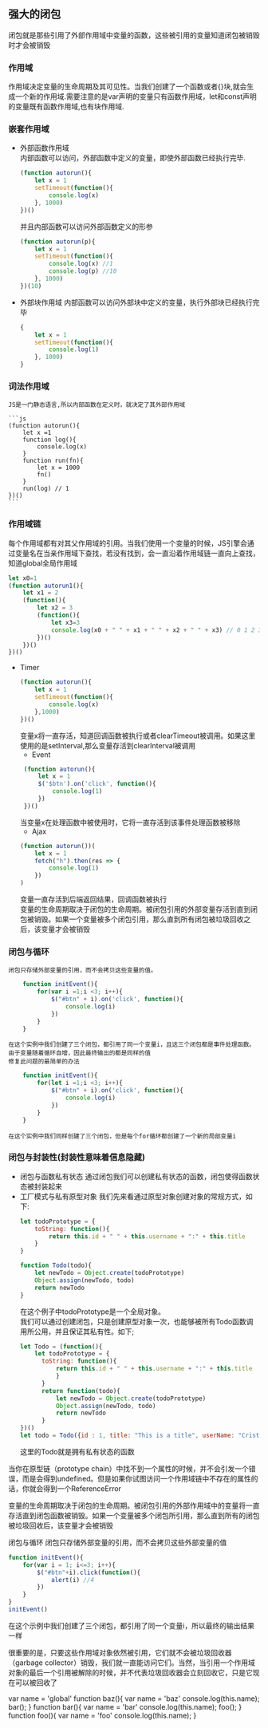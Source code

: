## 强大的闭包

闭包就是那些引用了外部作用域中变量的函数，这些被引用的变量知道闭包被销毁时才会被销毁
### 作用域
作用域决定变量的生命周期及其可见性。当我们创建了一个函数或者{}块,就会生成一个新的作用域.需要注意的是var声明的变量只有函数作用域，let和const声明的变量既有函数作用域,也有块作用域.
### 嵌套作用域
- 外部函数作用域  
  内部函数可以访问，外部函数中定义的变量，即使外部函数已经执行完毕.
  ```js
  (function autorun(){
      let x = 1
      setTimeout(function(){
          console.log(x)
      }, 1000)
  })()
  ```
  
  并且内部函数可以访问外部函数定义的形参
  ```js
  (function autorun(p){
      let x = 1
      setTimeout(function(){
          console.log(x) //1
          console.log(p) //10
      }, 1000)
  })(10)
  ```
- 外部块作用域
  内部函数可以访问外部块中定义的变量，执行外部块已经执行完毕
  ```js
  {
      let x = 1
      setTimeout(function(){
          console.log(1)
      }, 1000)
  }
  ```
### 词法作用域
    JS是一门静态语言,所以内部函数在定义时，就决定了其外部作用域 

    ```js
    (function autorun(){
        let x =1
        function log(){
            console.log(x)
        }
        function run(fn){
            let x = 1000
            fn()
        }
        run(log) // 1
    })()
    ```
### 作用域链
每个作用域都有对其父作用域的引用。当我们使用一个变量的时候，JS引擎会通过变量名在当亲作用域下查找，若没有找到，会一直沿着作用域链一直向上查找，知道global全局作用域
```js
let x0=1
(function autorun1(){
    let x1 = 2
    (function(){
        let x2 = 3
        (function(){
            let x3=3
            console.log(x0 + " " + x1 + " " + x2 + " " + x3) // 0 1 2 3
        })()
    })()
})()
```
- Timer
  ```js
  (function autorun(){
      let x = 1
      setTimeout(function(){
          console.log(x)
      },1000)
  })()
  ```
  变量x将一直存活，知道回调函数被执行或者clearTimeout被调用。如果这里使用的是setInterval,那么变量存活到clearInterval被调用
  - Event
  ```js  
   (function autorun(){
       let x = 1
       $('$btn').on('click', function(){
           console.log(1)
       })
   })()
  ```
  当变量x在处理函数中被使用时，它将一直存活到该事件处理函数被移除
  - Ajax
  ```js
  (function autorun())(
      let x = 1 
      fetch("h").then(res => {
          console.log(1)
      })
  )
  ```
  变量一直存活到后端返回结果，回调函数被执行  
  变量的生命周期取决于闭包的生命周期。被闭包引用的外部变量存活到直到闭包被销毁。如果一个变量被多个闭包引用，那么直到所有闭包被垃圾回收之后，该变量才会被销毁  
### 闭包与循环
    闭包只存储外部变量的引用，而不会拷贝这些变量的值。

```js
    function initEvent(){
        for(var i =1;i <3; i++){
            $("#btn" + i).on('click', function(){
                console.log(i)
            })
        }
    }
```
    在这个实例中我们创建了三个闭包，都引用了同一个变量i，且这三个闭包都是事件处理函数。由于变量随着循环自增，因此最终输出的都是同样的值  
    修复此问题的最简单的办法
```js
    function initEvent(){
        for(let i =1;i <3; i++){
            $("#btn" + i).on('click', function(){
                console.log(i)
            })
        }
    }
```
    在这个实例中我们同样创建了三个闭包，但是每个for循环都创建了一个新的局部变量i
### 闭包与封装性(封装性意味着信息隐藏)
- 闭包与函数私有状态
  通过闭包我们可以创建私有状态的函数，闭包使得函数状态被封装起来
- 工厂模式与私有原型对象
  我们先来看通过原型对象创建对象的常规方式，如下:
  ```js
  let todoPrototype = {
      toString: function(){
          return this.id + " " + this.username + ":" + this.title
      }
  }

  function Todo(todo){
      let newTodo = Object.create(todoPrototype)
      Object.assign(newTodo, todo)
      return newTodo
  }
  ```
  在这个例子中todoPrototype是一个全局对象。  
  我们可以通过创建闭包，只是创建原型对象一次，也能够被所有Todo函数调用所公用，并且保证其私有性。如下;
  ```js
  let Todo = (function(){
      let todoPrototype = {
        toString: function(){
            return this.id + " " + this.username + ":" + this.title
            }
        }
        return function(todo){
            let newTodo = Object.create(todoPrototype)
            Object.assign(newTodo, todo)
            return newTodo
        }
  })()
  let todo = Todo({id : 1, title: "This is a title", userName: "Cristi", completed: false })
  ```
  这里的Todo就是拥有私有状态的函数  
  
当你在原型链（prototype chain）中找不到一个属性的时候，并不会引发一个错误，而是会得到undefined。但是如果你试图访问一个作用域链中不存在的属性的话，你就会得到一个ReferenceError


变量的生命周期取决于闭包的生命周期。被闭包引用的外部作用域中的变量将一直存活直到闭包函数被销毁。如果一个变量被多个闭包所引用，那么直到所有的闭包被垃圾回收后，该变量才会被销毁

闭包与循环
闭包只存储外部变量的引用，而不会拷贝这些外部变量的值

```js
function initEvent(){
    for(var i = 1; i<=3; i++){
        $("#btn"+i).click(function(){
            alert(i) //4
        })
    }
}
initEvent()
```
在这个示例中我们创建了三个闭包，都引用了同一个变量i，所以最终的输出结果一样


很重要的是，只要这些作用域对象依然被引用，它们就不会被垃圾回收器（garbage collector）销毁，我们就一直能访问它们。当然，当引用一个作用域对象的最后一个引用被解除的时候，并不代表垃圾回收器会立刻回收它，只是它现在可以被回收了

var name = 'global'
function baz(){
    var name = 'baz'
  console.log(this.name);
  bar();
}
function bar(){
    var name = 'bar'
  console.log(this.name);
  foo();
}
function foo(){
    var name = 'foo'
  console.log(this.name);
}
